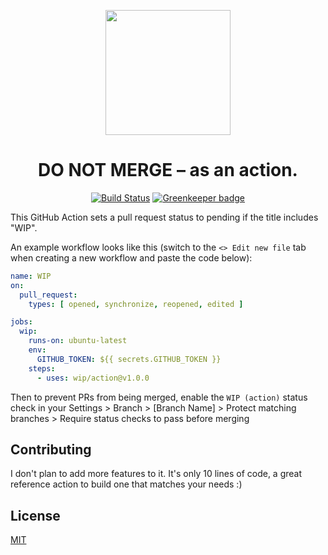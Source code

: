 <p align=center><a href="https://github.com/wip/app/tree/master/assets"><img src="https://github.com/wip/app/raw/master/assets/wip-logo.png" alt="" width="200" height="200"></a></p>

<h1 align="center">DO NOT MERGE – as an action.</h1>

<p align="center">
  <a href="https://travis-ci.com/wip/app" rel="nofollow"><img alt="Build Status" src="https://travis-ci.com/wip/app.svg?branch=master"></a>
  <a href="https://greenkeeper.io/" rel="nofollow"><img src="https://badges.greenkeeper.io/wip/app.svg" alt="Greenkeeper badge"></a>
</p>

This GitHub Action sets a pull request status to pending if the title includes "WIP".

An example workflow looks like this (switch to the <kbd>`<> Edit new file`</kbd> tab when creating a new workflow and paste the code below):

```yml
name: WIP
on:
  pull_request:
    types: [ opened, synchronize, reopened, edited ]

jobs:
  wip:
    runs-on: ubuntu-latest
    env:
      GITHUB_TOKEN: ${{ secrets.GITHUB_TOKEN }}
    steps:
      - uses: wip/action@v1.0.0
```

Then to prevent PRs from being merged, enable the `WIP (action)` status check in your Settings > Branch > [Branch Name] > Protect matching branches > Require status checks to pass before merging
 
## Contributing

I don't plan to add more features to it. It's only 10 lines of code, a great reference action to build one that matches your needs :)

## License

[MIT](LICENSE)
